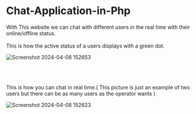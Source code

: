 # Chat-Application-in-Php
With This website we can chat with different users in the real time with their online/offline status.
<br/><br/>
This is how the active status of a users displays with a green dot.

![Screenshot 2024-04-08 152653](https://github.com/garimadeshmukh07/Chat-Application-in-Php/assets/105973047/980f5caa-1d9d-4aa9-9ab8-99215f87e1fb)
<br/><br/><br/><br/>

This is how you can chat in real time.( This picture is just an example of two users but there can be as many users as the operator wants )

![Screenshot 2024-04-08 152623](https://github.com/garimadeshmukh07/Chat-Application-in-Php/assets/105973047/ed456868-60d0-4bbc-8e91-4f89dfce3ce6)


<br/><br/>
